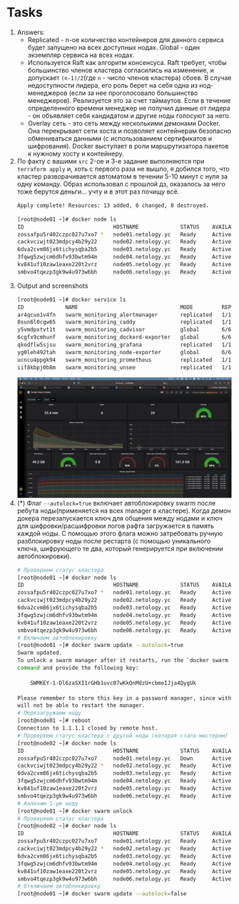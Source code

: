 # Tasks

1. Answers:
    * Replicated - n-ое количество контейнеров для данного сервиса будет запущено на всех доступных нодах. Global - один экземпляр сервиса на всех нодах.
    * Используется Raft как алгоритм консенсуса. Raft требует, чтобы большинство членов кластера согласились на изменение, и допускает `(n-1)/2`(где `n` - число членов кластера) сбоев. В случае недоступности лидера, его роль берет на себя одна из нод-менеджеров (если за нее проголосовало большинство менеджеров). Реализуется это за счет таймаутов. Если в течение определенного времени менеджер не получил данные от лидера - он объявляет себя кандидатом и другие ноды голосуют за него.
    * Overlay сеть - это сеть между несколькими демонами Docker. Она перекрывает сети хоста и позволяет контейнерам безопасно обмениваться данными (с использованием сертификатов и шифрования). Docker выступает в роли маршрутизатора пакетов к нужному хосту и контейнеру.
2. По факту с вашими `src` 2-ое и 3-е задание выполняются при `terraform apply` и, хоть с первого раза не вышло, я добился того, что кластер разворачивается автоматом в течении 5-10 минут с нуля за одну команду. Образ использовал с прошлой дз, оказалось за него тоже берутся деньги... учту и в этот раз почищу всё.
   ```bash
   Apply complete! Resources: 13 added, 0 changed, 0 destroyed.
   ```
   ```bash
   [root@node01 ~]# docker node ls
   ID                            HOSTNAME             STATUS    AVAILABILITY   MANAGER STATUS   ENGINE VERSION
   zossafpu5r402czpc027u7xo7 *   node01.netology.yc   Ready     Active         Leader           20.10.18
   cackvciwjt023mdpcy4b29y22     node02.netology.yc   Ready     Active         Reachable        20.10.18
   6dva2cvm86jx6tichysqba2b5     node03.netology.yc   Ready     Active         Reachable        20.10.18
   3fqwg5zwjcm6dhfv93bwtm94m     node04.netology.yc   Ready     Active                          20.10.18
   kv841uf10zaw1eaxe220t2vrz     node05.netology.yc   Ready     Active                          20.10.18
   smbvo4tqezp3gk9w4u973w6bh     node06.netology.yc   Ready     Active                          20.10.18
   ```
3. Output and screenshots
   ```bash
   [root@node01 ~]# docker service ls
   ID             NAME                                MODE         REPLICAS   IMAGE                                          PORTS
   ar4qcuo1v4fn   swarm_monitoring_alertmanager       replicated   1/1        stefanprodan/swarmprom-alertmanager:v0.14.0
   0sun6l0cgw65   swarm_monitoring_caddy              replicated   1/1        stefanprodan/caddy:latest                      *:3000->3000/tcp, *:9090->9090/tcp, *:9093-9094->9093-9094/tcp
   y5vmdpxtvt1t   swarm_monitoring_cadvisor           global       6/6        google/cadvisor:latest
   6cgfx9cmhunf   swarm_monitoring_dockerd-exporter   global       6/6        stefanprodan/caddy:latest
   qkodflw5sjsu   swarm_monitoring_grafana            replicated   1/1        stefanprodan/swarmprom-grafana:5.3.4
   yg0leh492tah   swarm_monitoring_node-exporter      global       6/6        stefanprodan/swarmprom-node-exporter:v0.16.0
   ucncu4ppgk94   swarm_monitoring_prometheus         replicated   1/1        stefanprodan/swarmprom-prometheus:v2.5.0
   iif8kbpj0b8m   swarm_monitoring_unsee              replicated   1/1        cloudflare/unsee:v0.8.0
   ```
   ![](img/scr1.png)
4. (*) Флаг `--autolock=true` включает автоблокировку swarm после ребута ноды(применяется на всех manager в кластере). Когда демон докера перезапускается ключ для общения между нодами и ключ для шифровки/расшифровки логов рафта загружается в память каждой ноды. С помощью этого флага можно затребовать ручную разблокировку ноды после рестарта (с помощью уникального ключа, шифрующего те два, который генерируется при включении автоблокировки).
   ```bash
   # Проверяем статус кластера
   [root@node01 ~]# docker node ls
   ID                            HOSTNAME             STATUS    AVAILABILITY   MANAGER STATUS   ENGINE VERSION
   zossafpu5r402czpc027u7xo7 *   node01.netology.yc   Ready     Active         Leader           20.10.18
   cackvciwjt023mdpcy4b29y22     node02.netology.yc   Ready     Active         Reachable        20.10.18
   6dva2cvm86jx6tichysqba2b5     node03.netology.yc   Ready     Active         Reachable        20.10.18
   3fqwg5zwjcm6dhfv93bwtm94m     node04.netology.yc   Ready     Active                          20.10.18
   kv841uf10zaw1eaxe220t2vrz     node05.netology.yc   Ready     Active                          20.10.18
   smbvo4tqezp3gk9w4u973w6bh     node06.netology.yc   Ready     Active                          20.10.18
   # Включаем автоблокировку
   [root@node01 ~]# docker swarm update --autolock=true
   Swarm updated.
   To unlock a swarm manager after it restarts, run the `docker swarm unlock`
   command and provide the following key:

       SWMKEY-1-Dl6zaSXI1rGHb1uvc07wKkQnMdzU+cbmeIJja4QygUk

   Please remember to store this key in a password manager, since without it you
   will not be able to restart the manager.
   # Перезагружаем ноду
   [root@node01 ~]# reboot
   Connection to 1.1.1.1 closed by remote host.
   # Проверяем статус кластера с другой ноды (которая стала мастером)
   [root@node02 ~]# docker node ls
   ID                            HOSTNAME             STATUS    AVAILABILITY   MANAGER STATUS   ENGINE VERSION
   zossafpu5r402czpc027u7xo7     node01.netology.yc   Down      Active         Unreachable      20.10.18
   cackvciwjt023mdpcy4b29y22 *   node02.netology.yc   Ready     Active         Leader           20.10.18
   6dva2cvm86jx6tichysqba2b5     node03.netology.yc   Ready     Active         Reachable        20.10.18
   3fqwg5zwjcm6dhfv93bwtm94m     node04.netology.yc   Ready     Active                          20.10.18
   kv841uf10zaw1eaxe220t2vrz     node05.netology.yc   Ready     Active                          20.10.18
   smbvo4tqezp3gk9w4u973w6bh     node06.netology.yc   Ready     Active                          20.10.18
   # Анлочим 1-ую ноду
   [root@node01 ~]# docker swarm unlock
   # Проверяем статус кластера
   [root@node02 ~]# docker node ls
   ID                            HOSTNAME             STATUS    AVAILABILITY   MANAGER STATUS   ENGINE VERSION
   zossafpu5r402czpc027u7xo7     node01.netology.yc   Ready     Active         Reachable        20.10.18
   cackvciwjt023mdpcy4b29y22 *   node02.netology.yc   Ready     Active         Leader           20.10.18
   6dva2cvm86jx6tichysqba2b5     node03.netology.yc   Ready     Active         Reachable        20.10.18
   3fqwg5zwjcm6dhfv93bwtm94m     node04.netology.yc   Ready     Active                          20.10.18
   kv841uf10zaw1eaxe220t2vrz     node05.netology.yc   Ready     Active                          20.10.18
   smbvo4tqezp3gk9w4u973w6bh     node06.netology.yc   Ready     Active                          20.10.18
   # Отключаем автоблокировку
   [root@node01 ~]# docker swarm update --autolock=false
   ```